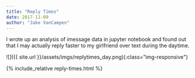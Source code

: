 ```yaml
---
title: "Reply Times"
date: 2017-11-09 
author: "Jake VanCampen"
---
```


I wrote up an analysis of imessage data in jupyter notebook and found out that I may actually reply faster to my girlfriend over text during the daytime.

![]({{ site.url }}/assets/imgs/replytimes_day.png){:class="img-responsive"}

<!--more-->

{% include_relative reply-times.html %}
